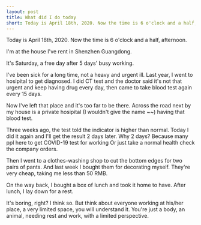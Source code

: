 ```yaml
---
layout: post
title: What did I do today
short: Today is April 18th, 2020. Now the time is 6 o'clock and a half, afternoon
---
```


Today is April 18th, 2020. Now the time is 6 o'clock and a half, afternoon.

I'm at the house I've rent in Shenzhen Guangdong.

It's Saturday, a free day after 5 days' busy working.

I've been sick for a long time, not a heavy and urgent ill. Last year, I went to hosipital to get diagnosed. I did CT test and the doctor said it's not that urgent and keep having drug every day, then came to take blood test again every 15 days.

Now I've left that place and it's too far to be there. Across the road next by my house is a private hosipital (I wouldn't give the name ~~) having that blood test.

Three weeks ago, the test told the indicator is higher than normal. Today I did it again and I'll get the result 2 days later. Why 2 days? Because many ppl here to get COVID-19 test for working Or just take a normal health check the company orders.

Then I went to a clothes-washing shop to cut the bottom edges for two pairs of pants. And last week I bought them for decorating myself. They're very cheap, taking me less than 50 RMB.

On the way back, I bought a box of lunch and took it home to have. After lunch, I lay down for a rest.

It's boring, right? I think so. But think about everyone working at his/her place, a very limited space, you will understand it. You're just a body, an animal, needing rest and work, with a limited perspective.
